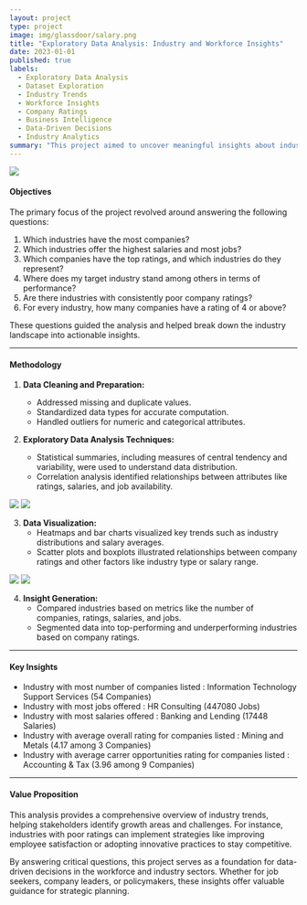 ```yaml
---
layout: project
type: project
image: img/glassdoor/salary.png
title: "Exploratory Data Analysis: Industry and Workforce Insights"
date: 2023-01-01
published: true
labels:
  - Exploratory Data Analysis
  - Dataset Exploration
  - Industry Trends
  - Workforce Insights
  - Company Ratings
  - Business Intelligence
  - Data-Driven Decisions
  - Industry Analytics
summary: "This project aimed to uncover meaningful insights about industries and their workforces using exploratory data analysis (EDA). By leveraging real-world data on industries, companies, and workforce dynamics, I sought to answer several key questions to better understand industry trends, company ratings, job markets, and salaries."
---
```


<div class="text-center p-4">
  <img src="../img/glassdoor/myindustries.png" class="img-thumbnail" >
</div>

#### **Objectives**
The primary focus of the project revolved around answering the following questions:
1. Which industries have the most companies?  
2. Which industries offer the highest salaries and most jobs?  
3. Which companies have the top ratings, and which industries do they represent?  
4. Where does my target industry stand among others in terms of performance?  
5. Are there industries with consistently poor company ratings?  
6. For every industry, how many companies have a rating of 4 or above?  

These questions guided the analysis and helped break down the industry landscape into actionable insights.

---

#### **Methodology**
1. **Data Cleaning and Preparation:**  
   - Addressed missing and duplicate values.  
   - Standardized data types for accurate computation.  
   - Handled outliers for numeric and categorical attributes.

2. **Exploratory Data Analysis Techniques:**  
   - Statistical summaries, including measures of central tendency and variability, were used to understand data distribution.  
   - Correlation analysis identified relationships between attributes like ratings, salaries, and job availability.  

<div class="text-center p-4">
  <img src="../img/glassdoor/hiring.png" class="img-thumbnail" >
  <img src="../img/glassdoor/jobs_offered.png" class="img-thumbnail" >
</div>

3. **Data Visualization:**  
   - Heatmaps and bar charts visualized key trends such as industry distributions and salary averages.  
   - Scatter plots and boxplots illustrated relationships between company ratings and other factors like industry type or salary range.  

<div class="text-center p-4">
  <img src="../img/glassdoor/salary.png" class="img-thumbnail" >
  <img src="../img/glassdoor/avg_base.png" class="img-thumbnail" >
</div>

4. **Insight Generation:**  
   - Compared industries based on metrics like the number of companies, ratings, salaries, and jobs.  
   - Segmented data into top-performing and underperforming industries based on company ratings.  

---

#### **Key Insights**
-  Industry with most number of companies listed : Information Technology Support Services (54 Companies)
-  Industry with most jobs offered : HR Consulting (447080 Jobs)
-  Industry with most salaries offered : Banking and Lending (17448 Salaries)
-  Industry with average overall rating for companies listed : Mining and Metals (4.17 among 3 Companies)
-  Industry with average carrer opportunities rating for companies listed : Accounting & Tax (3.96 among 9 Companies)  

---

#### **Value Proposition**
This analysis provides a comprehensive overview of industry trends, helping stakeholders identify growth areas and challenges. For instance, industries with poor ratings can implement strategies like improving employee satisfaction or adopting innovative practices to stay competitive.

By answering critical questions, this project serves as a foundation for data-driven decisions in the workforce and industry sectors. Whether for job seekers, company leaders, or policymakers, these insights offer valuable guidance for strategic planning.

